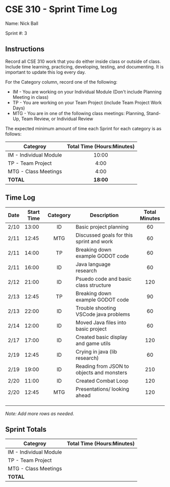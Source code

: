 # CSE 310 - Sprint Time Log

Name: Nick Ball

Sprint #: 3

## Instructions

Record all CSE 310 work that you do either inside class or outside of class.  Include time learning, practicing, developing, testing, and documenting.  It is important to update this log every day.

For the Category column, record one of the following:
* IM - You are working on your Individual Module (Don't include Planning Meeting in class)
* TP - You are working on your Team Project (include Team Project Work Days)
* MTG - You are in one of the following class meetings: Planning, Stand-Up, Team Review, or Individual Review

The expected minimum amount of time each Sprint for each category is as follows:

|Categroy                       |Total Time (Hours:Minutes)|
|-------------------------------|:------------------------:|
|IM - Individual Module         |          10:00           |
|TP - Team Project              |           4:00           |
|MTG - Class Meetings           |           4:00           |
|**TOTAL**                      |        **18:00**         |

## Time Log

|Date      |Start Time|Category|Description                                 |Total Minutes|
|----------|----------|:------:|--------------------------------------------|:-----------:|
|   2/10   |   13:00  |   ID   | Basic project planning                     |      60     |
|   2/11   |   12:45  |  MTG   | Discussed goals for this sprint and work   |      60     |
|   2/11   |   14:00  |   TP   | Breaking down example GODOT code           |      60     |
|   2/11   |   16:00  |   ID   | Java language research                     |      60     |
|   2/12   |   21:00  |   ID   | Psuedo code and basic class structure      |     120     |
|   2/13   |   12:45  |   TP   | Breaking down example GODOT code           |      90     |
|   2/13   |   22:00  |   ID   | Trouble shooting VSCode java problems      |      60     |
|   2/14   |   12:00  |   ID   | Moved Java files into basic project        |      60     |
|   2/17   |   17:00  |   ID   | Created basic display and game utils       |     120     |
|   2/19   |   12:45  |   ID   | Crying in java (lib research)              |      60     |
|   2/19   |   19:00  |   ID   | Reading from JSON to objects and monsters  |     210     |
|   2/20   |   11:00  |   ID   | Created Combat Loop                        |     120     |
|   2/20   |   12:45  |  MTG   | Presentations/ looking ahead               |     120     |
|          |          |        |                                            |             |
|          |          |        |                                            |             |
|          |          |        |                                            |             |

_Note: Add more rows as needed._

## Sprint Totals

|Categroy                       |Total Time (Hours:Minutes)|
|-------------------------------|:------------------------:|
|IM - Individual Module         |                          |
|TP - Team Project              |                          |
|MTG - Class Meetings           |                          |
|**TOTAL**                      |                          |
